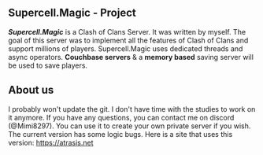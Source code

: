 ## Supercell.Magic - Project
***Supercell.Magic*** is a Clash of Clans Server.
It was written by myself.
The goal of this server was to implement all the features of Clash of Clans and support millions of players.
Supercell.Magic uses dedicated threads and async operators. 
**Couchbase servers** & a **memory based** saving server will be used to save players.

## About us
I probably won't update the git. I don't have time with the studies to work on it anymore.
If you have any questions, you can contact me on discord (@Mimi8297).
You can use it to create your own private server if you wish. The current version has some logic bugs.
Here is a site that uses this version: https://atrasis.net
